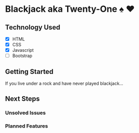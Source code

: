 # Blackjack aka Twenty-One :spades: :hearts:

## Technology Used

- [x] HTML
- [X] CSS
- [X] Javascript
- [ ] Bootstrap

## Getting Started

If you live under a rock and have never played blackjack... 

## Next Steps

### Unsolved Issues

### Planned Features
